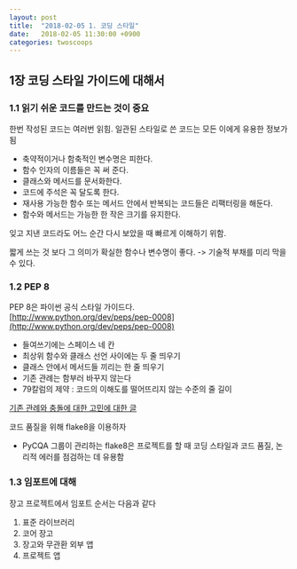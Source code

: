 ```yaml
---
layout: post
title:  "2018-02-05 1. 코딩 스타일"
date:   2018-02-05 11:30:00 +0900
categories: twoscoops
---
```


## 1장 코딩 스타일 가이드에 대해서 

### 1.1 읽기 쉬운 코드를 만드는 것이 중요

한번 작성된 코드는 여러번 읽힘. 일관된 스타일로 쓴 코드는 모든 이에게 유용한 정보가 됨

- 축약적이거나 함축적인 변수명은 피한다.
- 함수 인자의 이름들은 꼭 써 준다.
- 클래스와 메서드를 문서화한다.
- 코드에 주석은 꼭 달도록 한다.
- 재사용 가능한 함수 또는 메서드 안에서 반복되는 코드들은 리팩터링을 해둔다.
- 함수와 메서드는 가능한 한 작은 크기를 유지한다. 

잊고 지낸 코드라도 어느 순간 다시 보았을 때 빠르게 이해하기 위함.

짧게 쓰는 것 보다 그 의미가 확실한 함수나 변수명이 좋다. -> 기술적 부채를 미리 막을 수 있다.

### 1.2 PEP 8

PEP 8은 파이썬 공식 스타일 가이드다.   
[http://www.python.org/dev/peps/pep-0008](http://www.python.org/dev/peps/pep-0008)

- 들여쓰기에는 스페이스 네 칸
- 최상위 함수와 클래스 선언 사이에는 두 줄 띄우기
- 클래스 안에서 메서드들 끼리는 한 줄 띄우기
- 기존 관례는 함부러 바꾸지 않는다 
- 79칼럼의 제약 : 코드의 이해도를 떨어뜨리지 않는 수준의 줄 길이

[기존 관례와 충돌에 대한 고민에 대한 글](http://2scoops.co/hobgoblin-of-little-minds)

코드 품질을 위해 flake8을 이용하자

- PyCQA 그룹이 관리하는 flake8은 프로젝트를 할 때 코딩 스타일과 코드 품질, 논리적 에러를 점검하는 데 유용함

### 1.3 임포트에 대해

장고 프로젝트에서 임포트 순서는 다음과 같다

1) 표준 라이브러리  
2) 코어 장고  
3) 장고와 무관환 외부 앱  
4) 프로젝트 앱  

